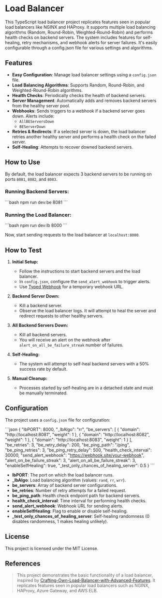 
# Load Balancer
This TypeScript load balancer project replicates features seen in popular load balancers like NGINX and HAProxy. It supports multiple load balancing algorithms (Random, Round-Robin, Weighted-Round-Robin) and performs health checks on backend servers. The system includes features for self-healing, retry mechanisms, and webhook alerts for server failures. It's easily configurable through a config.json file for various settings and algorithms.


## Features
- **Easy Configuration**: Manage load balancer settings using a `config.json` file.
- **Load Balancing Algorithms**: Supports Random, Round-Robin, and Weighted-Round-Robin algorithms.
- **Health Checks**: Periodically checks the health of backend servers.
- **Server Management**: Automatically adds and removes backend servers from the healthy server pool.
- **Webhooks**: Sends triggers to a webhook if a backend server goes down. Alerts include:
  - `AllBEServersDown`
  - `BEServerDown`
- **Retries & Redirects**: If a selected server is down, the load balancer retries another healthy server and performs a health check on the failed server.
- **Self-Healing**: Attempts to recover downed backend servers.

## How to Use

By default, the load balancer expects 3 backend servers to be running on ports `8081`, `8082`, and `8083`.

### Running Backend Servers:
\`\`\`bash
npm run dev:be 8081
\`\`\`

### Running the Load Balancer:
\`\`\`bash
npm run dev:lb 8000
\`\`\`

Now, start sending requests to the load balancer at `localhost:8000`.

## How to Test

1. **Initial Setup:**
   - Follow the instructions to start backend servers and the load balancer.
   - In `config.json`, configure the `send_alert_webhook` to trigger alerts.
   - Use [Typed Webhook](https://typedwebhook.tools/) for a temporary webhook URL.
   
2. **Backend Server Down:**
   - Kill a backend server.
   - Observe the load balancer logs. It will attempt to heal the server and redirect requests to other healthy servers.

3. **All Backend Servers Down:**
   - Kill all backend servers.
   - You will receive an alert on the webhook after `alert_on_all_be_failure_streak` number of failures.

4. **Self-Healing:**
   - The system will attempt to self-heal backend servers with a 50% success rate by default.

5. **Manual Cleanup:**
   - Processes started by self-healing are in a detached state and must be manually terminated.

## Configuration

The project uses a `config.json` file for configuration:

\`\`\`json
{
  "lbPORT": 8000,
  "_lbAlgo": "rr",
  "be_servers": [
    { "domain": "http://localhost:8081", "weight": 1 },
    { "domain": "http://localhost:8082", "weight": 1 },
    { "domain": "http://localhost:8083", "weight": 1 }
  ],
  "be_retries": 3,
  "be_retry_delay": 200,
  "be_ping_path": "/ping",
  "be_ping_retries": 3,
  "be_ping_retry_delay": 500,
  "health_check_interval": 30000,
  "send_alert_webhook": "https://webhook.site/your-webhook",
  "alert_on_be_failure_streak": 3,
  "alert_on_all_be_failure_streak": 3,
  "enableSelfHealing": true,
  "_test_only_chances_of_healing_server": 0.5
}
\`\`\`

- **lbPORT**: The port on which the load balancer runs.
- **_lbAlgo**: Load balancing algorithm (values: `rand`, `rr`, `wrr`).
- **be_servers**: Array of backend server configurations.
- **be_retries**: Number of retry attempts for a failed request.
- **be_ping_path**: Health check endpoint path for backend servers.
- **health_check_interval**: Time interval for performing health checks.
- **send_alert_webhook**: Webhook URL for sending alerts.
- **enableSelfHealing**: Flag to enable or disable self-healing.
- **_test_only_chances_of_healing_server**: Self-healing randomness (0 disables randomness, 1 makes healing unlikely).

## License

This project is licensed under the MIT License.

## References
> This project demonstrates the basic functionality of a load balancer, inspired by [Crafting-Own-Load-Balancer-with-Advanced-Features](https://github.com/Zuyuf/Crafting-Own-Load-Balancer-with-Advanced-Features). It replicates features seen in popular load balancers such as NGINX, HAProxy, Azure Gateway, and AWS ELB.